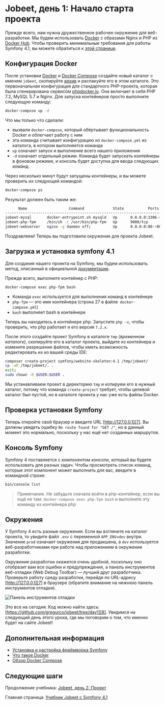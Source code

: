 # Jobeet, день 1: Начало старта проекта

Прежде всего, нам нужна дружественное рабочее окружение для веб-разработки. Мы будем использовать [Docker][1] с образами Nginx и PHP из [Docker Hub][2].
Чтобы проверить минимальные требования для работы Symfony 4.1, вы можете обратиться к [этой странице][3].

## Конфигурация Docker

После установки [Docker][4] и [Docker Compose][5] создайте новый каталог с именем `jobeet`, скопируйте [архив](../files/archives/jobeet.zip) и распакуйте его в этом каталоге.
Это первоначальная конфигурация для стандартного PHP-проекта, которая была сгенерирована сервисом [phpdocker.io][9].
Она включает в себя PHP 7.2, MySQL 5.7 и Nginx. Для запуска контейнеров просто выполните следующую команду:

```bash
docker-compose up -d
```

Что мы только что сделали:

* вызвали `docker-compose`, который обёртывает функциональность Docker и облегчает работу с ним
* эта команда считывает конфигурацию из `docker-compose.yml` из каталога, в котором выполняется команда
* `up` означает запуск и выполнение всего нашего приложения
* `-d` означает отдельный режим. Команда будет запускать контейнеры в фоновом режиме, и консоль будет доступна для ввода следующих команд.

Через несколько минут будут запущены контейнеры, и вы можете проверить их следующей командой:

```bash
docker-compose ps
```

Результат должен быть таким же:

```bash
      Name                   Command             State           Ports          
-------------------------------------------------------------------------------
jobeet-mysql       docker-entrypoint.sh mysqld   Up      0.0.0.0:3306->3306/tcp 
jobeet-php-fpm     /bin/sh -c /usr/bin/php-fpm   Up      9000/tcp               
jobeet-webserver   nginx -g daemon off;          Up      0.0.0.0:80->80/tcp
```

Поздравляем! Теперь вы подготовили окружение для проекта Jobeet.

## Загрузка и установка symfony 4.1

Для создания нашего проекта на Symfony, мы будем использовать метод, описанный в официальной [документации][6].

Прежде всего, выполните контейнер с PHP:

```bash
docker-compose exec php-fpm bash
```

* Команда `exec` используется для выполнения команд в контейнере
* `php-fpm` — это имя контейнера (строка 27 в файле` docker-compose.yml`)
* `bash` выполняет bash в контейнере

Теперь вы находитесь в контейнере php. Запустите `php -v`, чтобы проверить, что php работает и его версия `7.2.x`.

После этого создайте проект Symfony в каталоге `tmp` _(временном каталоге)_, скопируйте его в каталог проекта, выйдите из контейнера и измените разрешение файлов, чтобы иметь возможность редактировать их из вашей среды IDE:

```bash
composer create-project symfony/website-skeleton:4.1 /tmp/jobeet/
cp -aR /tmp/jobeet/. .
exit;
sudo chown -R $USER:$USER .
```

Мы устанавливаем проект в директорию `tmp` и копируем его в нужный каталог, потому что команда `create-project` требует, чтобы целевой каталог был пустой, но в каталоге проекта у нас уже есть файлы Docker.

## Проверка установки Symfony

Теперь откройте свой браузер и введите URL [http://127.0.0.1][7]. Вы должны увидеть ошибку `No route found for "GET /"`, но в данный момент это нормально, поскольку у нас ещё нет созданных маршрутов.

## Консоль Symfony

Symfony 4 поставляется с компонентом консоли, который вы будете использовать для разных задач. Чтобы просмотреть список команд, которые этот компонент может выполнить для вас, введите в командной строке:

```bash
bin/console list
```

> Примечание. Не забудьте сначала войти в php-контейнер, если вы ещё не там: `docker-compose exec php-fpm bash`
> и выполните эту команду из контейнера php

## Окружения

У Symfony 4 есть разные окружения. Если вы взгляните на каталог проекта, то увидите файл `.env` с переменной `APP_ENV=dev` внутри.
Значение `prod` означает окружения для продакшена, а `dev` используется веб-разработчиками при работе над приложением в окружении разработки.

Окружение разработки окажется очень удобной, поскольку оно отобразит вам все ошибки и предупреждения, а панель инструментов веб-отладки (Web Debug Toolbar ) — лучший друг разработчика.
Проверьте работу среду разработки, перейдя по URL-адресу [http://127.0.0.1][7] в браузере (обратите внимание на нижнюю панель инструментов отладки).

![Панель инструментов отладки](../files/images/screenshot_1.png)

Это все на сегодня. Код можно найти здесь: [https://github.com/gregurco/jobeet/tree/day1][8].
Увидимся на следующий день этого урока, где мы поговорим о том, что именно будет на сайте Jobeet!

## Дополнительная информация

- [Установка и настройка фреймворка Symfony][10]
- [Что такое Docker][11]
- [Обзор Docker Compose][12]

## Следующие шаги

Продолжение учебника: [Jobeet, день 2: Проект](day-2.md)

Главная страница: [Учебник Jobeet с Symfony 4.1](../index.md)

[1]: https://www.docker.com/
[2]: https://hub.docker.com/
[3]: https://symfony.com/doc/4.1/reference/requirements.html
[4]: https://docs.docker.com/install/linux/docker-ce/ubuntu/
[5]: https://docs.docker.com/compose/install/
[6]: https://symfony.com/doc/4.1/setup.html
[7]: http://127.0.0.1
[8]: https://github.com/gregurco/jobeet/tree/day1
[9]: https://phpdocker.io/generator
[10]: https://symfony.com/doc/4.1/setup.html
[11]: https://www.docker.com/what-docker
[12]: https://docs.docker.com/compose/overview/
